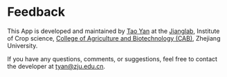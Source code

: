 # Feedback

This App is developed and maintained by [Tao Yan](https://taoyan.netlify.com/) at the [Jianglab](https://person.zju.edu.cn/en/0005104), Institute of Crop science, [College of Agriculture and Biotechnology (CAB)](http://www.cab.zju.edu.cn/en/), Zhejiang University.

If you have any questions, comments, or suggestions, feel free to contact the developer at tyan@zju.edu.cn.



